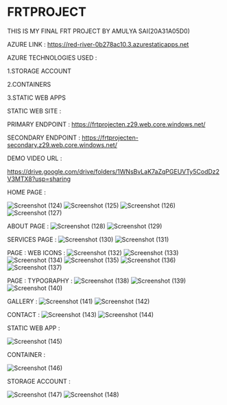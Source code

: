 # FRTPROJECT
THIS IS MY FINAL FRT PROJECT BY AMULYA SAI(20A31A05D0)

AZURE LINK : https://red-river-0b278ac10.3.azurestaticapps.net

AZURE TECHNOLOGIES USED : 

1.STORAGE ACCOUNT

2.CONTAINERS

3.STATIC WEB APPS



STATIC WEB SITE : 

PRIMARY ENDPOINT : https://frtprojecten.z29.web.core.windows.net/


SECONDARY ENDPOINT : https://frtprojecten-secondary.z29.web.core.windows.net/


DEMO VIDEO  URL : 

https://drive.google.com/drive/folders/1WNsBvLaK7aZqPGEUVTy5CodDz2V3MTX8?usp=sharing

HOME PAGE :

![Screenshot (124)](https://github.com/20A31A05D0/FRTPROJECT/assets/109793005/9d96642a-ff04-4caa-999d-1cdb9df72341)
![Screenshot (125)](https://github.com/20A31A05D0/FRTPROJECT/assets/109793005/d64f4d10-e900-4666-bfc8-40249f6d01c2)
![Screenshot (126)](https://github.com/20A31A05D0/FRTPROJECT/assets/109793005/b9e317f5-c09b-488c-91d6-c1eb297f08f6)
![Screenshot (127)](https://github.com/20A31A05D0/FRTPROJECT/assets/109793005/59e6015d-7523-4f66-a9dd-c987a1cf10bf)




ABOUT PAGE : 
![Screenshot (128)](https://github.com/20A31A05D0/FRTPROJECT/assets/109793005/1215df98-2cd7-40e7-ba36-82989d6d7a17)
![Screenshot (129)](https://github.com/20A31A05D0/FRTPROJECT/assets/109793005/c8ab7f0a-81ae-4d65-aefc-2c8b3f023581)




SERVICES PAGE : 
![Screenshot (130)](https://github.com/20A31A05D0/FRTPROJECT/assets/109793005/8610429d-3fbf-4573-a5c3-6b872bf04601)
![Screenshot (131)](https://github.com/20A31A05D0/FRTPROJECT/assets/109793005/0fae6fbf-1c3c-45bc-94ea-6f54788e76f0)




PAGE : WEB ICONS :
![Screenshot (132)](https://github.com/20A31A05D0/FRTPROJECT/assets/109793005/19654aab-efd4-4d97-a449-a0383000d772)
![Screenshot (133)](https://github.com/20A31A05D0/FRTPROJECT/assets/109793005/7d15fbbd-fdaf-46d8-8f8d-2f669c481ff1)
![Screenshot (134)](https://github.com/20A31A05D0/FRTPROJECT/assets/109793005/bb81e05a-416c-4740-a171-58741e875569)
![Screenshot (135)](https://github.com/20A31A05D0/FRTPROJECT/assets/109793005/1f278780-cdcf-4fce-84a2-c8eab574f31f)
![Screenshot (136)](https://github.com/20A31A05D0/FRTPROJECT/assets/109793005/512c91cc-63e9-4254-a204-f0220713cd05)
![Screenshot (137)](https://github.com/20A31A05D0/FRTPROJECT/assets/109793005/f47008d3-47ef-483d-a58a-c177725a318a)




PAGE : TYPOGRAPHY : 
![Screenshot (138)](https://github.com/20A31A05D0/FRTPROJECT/assets/109793005/b5bf5164-0e32-4633-aaa4-bf4af8558331)
![Screenshot (139)](https://github.com/20A31A05D0/FRTPROJECT/assets/109793005/5e2661d7-90df-4284-9320-41e009b95edd)
![Screenshot (140)](https://github.com/20A31A05D0/FRTPROJECT/assets/109793005/a4b4d2c1-2476-4db9-b89e-980fa0f05641)




GALLERY : 
![Screenshot (141)](https://github.com/20A31A05D0/FRTPROJECT/assets/109793005/be730d4b-d18e-4b20-b41d-8129665136d6)
![Screenshot (142)](https://github.com/20A31A05D0/FRTPROJECT/assets/109793005/c5b5185f-83e2-4e74-8571-fa4a6b1b0e4e)




CONTACT :
![Screenshot (143)](https://github.com/20A31A05D0/FRTPROJECT/assets/109793005/27cf3f09-0bc9-4279-b9f5-be9862f33e8d)
![Screenshot (144)](https://github.com/20A31A05D0/FRTPROJECT/assets/109793005/2331302e-272a-4ad0-83cc-b406673cb0e2)

STATIC WEB APP : 

![Screenshot (145)](https://github.com/20A31A05D0/FRTPROJECT/assets/109793005/8cfda958-4ce8-43d1-99c3-10f37b508491)



CONTAINER : 

![Screenshot (146)](https://github.com/20A31A05D0/FRTPROJECT/assets/109793005/695ce8be-53cf-445c-90ba-f63811484b0d)




STORAGE ACCOUNT  : 


![Screenshot (147)](https://github.com/20A31A05D0/FRTPROJECT/assets/109793005/a84da6e9-fe85-440f-a5cd-c7bdeaea174a)
![Screenshot (148)](https://github.com/20A31A05D0/FRTPROJECT/assets/109793005/e68dccec-13b1-4d6d-a57d-05347c5cecdf)




